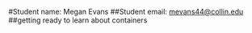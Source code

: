 #Student name: Megan Evans
##Student email: mevans44@collin.edu
##getting ready to learn about containers
